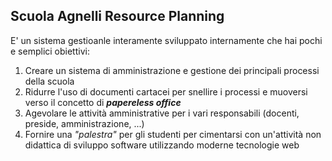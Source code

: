 ## **S**cuola **A**gnelli **R**esource **P**lanning

E' un sistema gestioanle interamente sviluppato internamente che hai pochi e semplici obiettivi:

1. Creare un sistema di amministrazione e gestione dei principali processi della scuola
2. Ridurre l'uso di documenti cartacei per snellire i processi e muoversi verso il concetto di ***papereless office***
3. Agevolare le attività amministrative per i vari responsabili (docenti, preside, amministrazione, ...)
4. Fornire una *"palestra"* per gli studenti per cimentarsi con un'attività non didattica di sviluppo software utilizzando moderne tecnologie web
